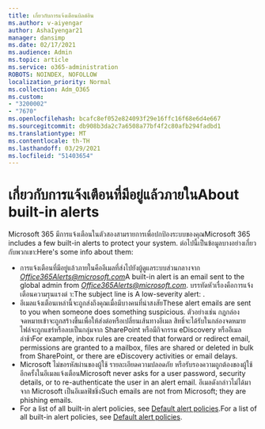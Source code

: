```yaml
---
title: เกี่ยวกับการแจ้งเตือนบิลด์อิน
ms.author: v-aiyengar
author: AshaIyengar21
manager: dansimp
ms.date: 02/17/2021
ms.audience: Admin
ms.topic: article
ms.service: o365-administration
ROBOTS: NOINDEX, NOFOLLOW
localization_priority: Normal
ms.collection: Adm_O365
ms.custom:
- "3200002"
- "7670"
ms.openlocfilehash: bcafc8ef052e824093f29e16ffc16f68e6d4e667
ms.sourcegitcommit: db908b3da2c7a6508a77bf4f2c80afb294fadbd1
ms.translationtype: MT
ms.contentlocale: th-TH
ms.lasthandoff: 03/29/2021
ms.locfileid: "51403654"
---
```

# <a name="about-built-in-alerts"></a><span data-ttu-id="f55fb-102">เกี่ยวกับการแจ้งเตือนที่มีอยู่แล้วภายใน</span><span class="sxs-lookup"><span data-stu-id="f55fb-102">About built-in alerts</span></span>

<span data-ttu-id="f55fb-103">Microsoft 365 มีการแจ้งเตือนในตัวสองสามรายการเพื่อปกป้องระบบของคุณ</span><span class="sxs-lookup"><span data-stu-id="f55fb-103">Microsoft 365 includes a few built-in alerts to protect your system.</span></span> <span data-ttu-id="f55fb-104">ต่อไปนี้เป็นข้อมูลบางอย่างเกี่ยวกับพวกเขา:</span><span class="sxs-lookup"><span data-stu-id="f55fb-104">Here's some info about them:</span></span>

- <span data-ttu-id="f55fb-105">การแจ้งเตือนที่มีอยู่แล้วภายในคืออีเมลที่ส่งไปยังผู้ดูแลระบบส่วนกลางจาก *Office365Alerts@microsoft.com*</span><span class="sxs-lookup"><span data-stu-id="f55fb-105">A built-in alert is an email sent to the global admin from *Office365Alerts@microsoft.com*.</span></span> <span data-ttu-id="f55fb-106">บรรทัดหัวเรื่องคือการแจ้งเตือนความรุนแรงต่ <name of alert policy> า:</span><span class="sxs-lookup"><span data-stu-id="f55fb-106">The subject line is A low-severity alert: <name of alert policy>.</span></span>
- <span data-ttu-id="f55fb-107">อีเมลแจ้งเตือนเหล่านี้จะถูกส่งถึงคุณเมื่อมีบางคนที่น่าสงสัย</span><span class="sxs-lookup"><span data-stu-id="f55fb-107">These alert emails are sent to you when someone does something suspicious.</span></span> <span data-ttu-id="f55fb-108">ตัวอย่างเช่น กฎกล่องจดหมายเข้าจะถูกสร้างขึ้นเพื่อให้ส่งต่อหรือเปลี่ยนเส้นทางอีเมล สิทธิ์จะได้รับในกล่องจดหมาย ไฟล์จะถูกแชร์หรือลบเป็นกลุ่มจาก SharePoint หรือมีกิจกรรม eDiscovery หรืออีเมลล่าช้า</span><span class="sxs-lookup"><span data-stu-id="f55fb-108">For example, inbox rules are created that forward or redirect email, permissions are granted to a mailbox, files are shared or deleted in bulk from SharePoint, or there are eDiscovery activities or email delays.</span></span>
- <span data-ttu-id="f55fb-109">Microsoft ไม่ขอรหัสผ่านของผู้ใช้ รายละเอียดความปลอดภัย หรือรับรองความถูกต้องของผู้ใช้อีกครั้งในอีเมลแจ้งเตือน</span><span class="sxs-lookup"><span data-stu-id="f55fb-109">Microsoft never asks for a user password, security details, or to re-authenticate the user in an alert email.</span></span> <span data-ttu-id="f55fb-110">อีเมลดังกล่าวไม่ได้มาจาก Microsoft เป็นอีเมลฟิชชิ่ง</span><span class="sxs-lookup"><span data-stu-id="f55fb-110">Such emails are not from Microsoft; they are phishing emails.</span></span>
- <span data-ttu-id="f55fb-111">For a list of all built-in alert policies, see [Default alert policies](https://go.microsoft.com/fwlink/?linkid=2103170).</span><span class="sxs-lookup"><span data-stu-id="f55fb-111">For a list of all built-in alert policies, see [Default alert policies](https://go.microsoft.com/fwlink/?linkid=2103170).</span></span>